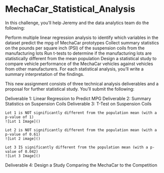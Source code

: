 # MechaCar_Statistical_Analysis

In this challenge, you’ll help Jeremy and the data analytics team do the following:

Perform multiple linear regression analysis to identify which variables in the dataset predict the mpg of MechaCar prototypes
Collect summary statistics on the pounds per square inch (PSI) of the suspension coils from the manufacturing lots
Run t-tests to determine if the manufacturing lots are statistically different from the mean population
Design a statistical study to compare vehicle performance of the MechaCar vehicles against vehicles from other manufacturers. For each statistical analysis, you’ll write a summary interpretation of the findings.


This new assignment consists of three technical analysis deliverables and a proposal for further statistical study. You’ll submit the following:

Deliverable 1: Linear Regression to Predict MPG
Deliverable 2: Summary Statistics on Suspension Coils
Deliverable 3: T-Test on Suspension Coils

    Lot 1 is NOT significantly different from the population mean (with a p-value of 1)
    ![Lot 1 Image]()

    Lot 2 is NOT significantly different from the population mean (with a p-value of 0.61)
    ![Lot 2 image]()

    Lot 3 IS significantly different from the population mean (with a p-value of 0.042)
    ![Lot 3 Image]()

Deliverable 4: Design a Study Comparing the MechaCar to the Competition